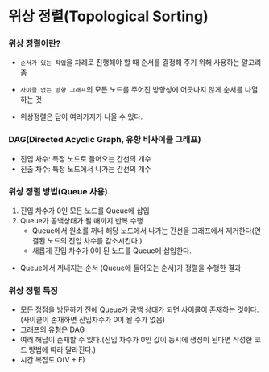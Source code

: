 # 위상 정렬(Topological Sorting)

### 위상 정렬이란?
- `순서가 있는 작업`을 차례로 진행해야 할 때 순서를 결정해 주기 위해 사용하는 알고리즘
- `사이클 없는 방향 그래프`의 모든 노드를 주어진 방향성에 어긋나지 않게 순서를 나열하는 것

- 위상정렬은 답이 여러가지가 나올 수 있다.

### DAG(Directed Acyclic Graph, 유향 비사이클 그래프)

- 진입 차수: 특정 노드로 들어오는 간선의 개수
- 진출 차수: 특정 노드에서 나가는 간선의 개수

### 위상 정렬 방법(Queue 사용)
1. 진입 차수가 0인 모든 노드를 Queue에 삽입
2. Queue가 공백상태가 될 때까지 반복 수행
    - Queue에서 원소를 꺼내 해당 노드에서 나가는 간선을 그래프에서 제거한다(연결된 노드의 진입 차수를 감소시킨다.)
    - 새롭게 진입 차수가 0이 된 노드를 Queue에 삽입한다.

- Queue에서 꺼내지는 순서 (Queue에 들어오는 순서)가 정렬을 수행한 결과

### 위상 정렬 특징
- 모든 정점을 방문하기 전에 Queue가 공백 상태가 되면 사이클이 존재하는 것이다.(사이클이 존재하면 진입차수가 0이 될 수가 없음)
- 그래프의 유형은 DAG
- 여러 해답이 존재할 수 있다.(진입 차수가 0인 값이 동시에 생성이 된다면 작성한 코드 방법에 따라 달라진다.)
- 시간 복잡도 O(V + E)